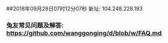##2018年09月28日07时12分07秒 新址: 104.248.228.193
### 兔友常见问题及解答: https://github.com/wanggonging/d/blob/w/FAQ.md
